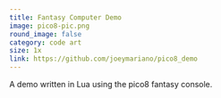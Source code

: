 ```yaml
---
title: Fantasy Computer Demo
image: pico8-pic.png
round_image: false
category: code art
size: 1x
link: https://github.com/joeymariano/pico8_demo
---
```


A demo written in Lua using the pico8 fantasy console.